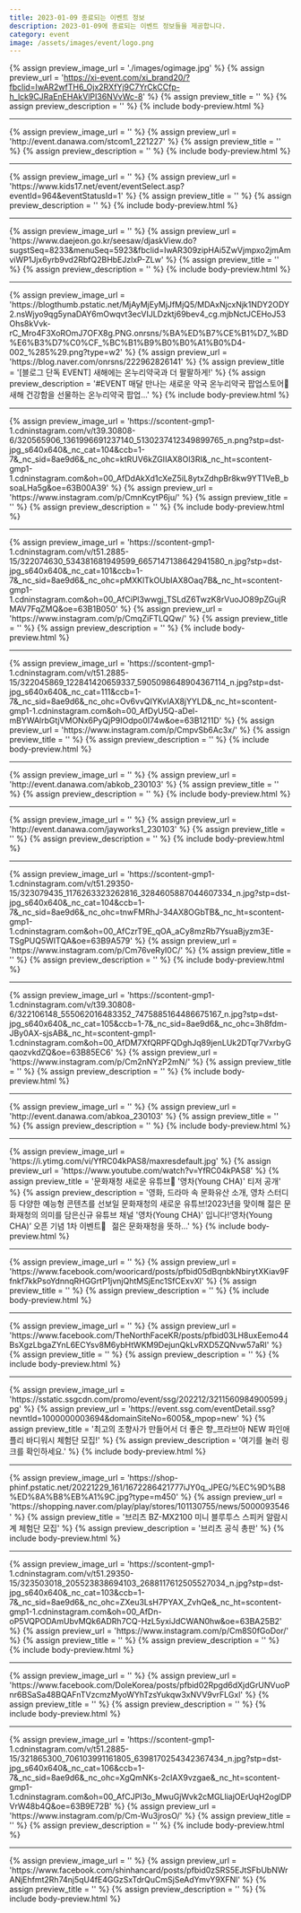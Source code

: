 ```yaml
---
title: 2023-01-09 종료되는 이벤트 정보
description: 2023-01-09에 종료되는 이벤트 정보들을 제공합니다.
category: event
image: /assets/images/event/logo.png
---
```

{% assign preview_image_url = './images/ogimage.jpg' %}
{% assign preview_url = 'https://xi-event.com/xi_brand20/?fbclid=IwAR2wfTH6_Ojx2RXfYj9C7YrCkCCfp-h_lck9CJRaEnEHAkVlPI36NVvWc-8' %}
{% assign preview_title = '' %}
{% assign preview_description = '' %}
{% include body-preview.html %}
<hr>{% assign preview_image_url = '' %}
{% assign preview_url = 'http://event.danawa.com/stcom1_221227' %}
{% assign preview_title = '' %}
{% assign preview_description = '' %}
{% include body-preview.html %}
<hr>{% assign preview_image_url = '' %}
{% assign preview_url = 'https://www.kids17.net/event/eventSelect.asp?eventId=964&eventStatusId=1' %}
{% assign preview_title = '' %}
{% assign preview_description = '' %}
{% include body-preview.html %}
<hr>{% assign preview_image_url = '' %}
{% assign preview_url = 'https://www.daejeon.go.kr/seesaw/djaskView.do?sugstSeq=8233&menuSeq=5923&fbclid=IwAR309zipHAi5ZwVjmpxo2jmAmviWP1Jjx6yrb9vd2RbfQ2BHbEJzlxP-ZLw' %}
{% assign preview_title = '' %}
{% assign preview_description = '' %}
{% include body-preview.html %}
<hr>{% assign preview_image_url = 'https://blogthumb.pstatic.net/MjAyMjEyMjJfMjQ5/MDAxNjcxNjk1NDY2ODY2.nsWjyo9qg5ynaDAY6mOwqvt3ecVIJLDzktj69bev4_cg.mjbNctJCEHoJ53Ohs8kVvk-rC_Mro4F3XoROmJ7OFX8g.PNG.onrsns/%BA%ED%B7%CE%B1%D7_%BD%E6%B3%D7%C0%CF_%BC%B1%B9%B0%B0%A1%B0%D4-002_%285%29.png?type=w2' %}
{% assign preview_url = 'https://blog.naver.com/onrsns/222962826141' %}
{% assign preview_title = '[블로그 단독 EVENT] 새해에는 온누리약국과 더 팔팔하게!' %}
{% assign preview_description = '#EVENT 매달 만나는 새로운 약국 온누리약국 팝업스토어🎉 새해 건강함을 선물하는 온누리약국 팝업...' %}
{% include body-preview.html %}
<hr>{% assign preview_image_url = 'https://scontent-gmp1-1.cdninstagram.com/v/t39.30808-6/320565906_1361996691237140_5130237412349899765_n.png?stp=dst-jpg_s640x640&amp;_nc_cat=104&amp;ccb=1-7&amp;_nc_sid=8ae9d6&amp;_nc_ohc=ktRUV6kZGIIAX8Ol3RI&amp;_nc_ht=scontent-gmp1-1.cdninstagram.com&amp;oh=00_AfDdAkXd1cXeZ5iL8ytxZdhpBr8kw9YT1VeB_bsoaLHa5g&amp;oe=63B00A39' %}
{% assign preview_url = 'https://www.instagram.com/p/CmnKcytP6ju/' %}
{% assign preview_title = '' %}
{% assign preview_description = '' %}
{% include body-preview.html %}
<hr>{% assign preview_image_url = 'https://scontent-gmp1-1.cdninstagram.com/v/t51.2885-15/322074630_534381681949599_6657147138642941580_n.jpg?stp=dst-jpg_s640x640&amp;_nc_cat=101&amp;ccb=1-7&amp;_nc_sid=8ae9d6&amp;_nc_ohc=pMXKlTkOUbIAX8Oaq7B&amp;_nc_ht=scontent-gmp1-1.cdninstagram.com&amp;oh=00_AfCiPl3wwgj_TSLdZ6TwzK8rVuoJO89pZGujRMAV7FqZMQ&amp;oe=63B1B050' %}
{% assign preview_url = 'https://www.instagram.com/p/CmqZiFTLQQw/' %}
{% assign preview_title = '' %}
{% assign preview_description = '' %}
{% include body-preview.html %}
<hr>{% assign preview_image_url = 'https://scontent-gmp1-1.cdninstagram.com/v/t51.2885-15/322045869_122841420659337_5905098648904367114_n.jpg?stp=dst-jpg_s640x640&amp;_nc_cat=111&amp;ccb=1-7&amp;_nc_sid=8ae9d6&amp;_nc_ohc=Ov6vvQIYKvIAX8jYYLD&amp;_nc_ht=scontent-gmp1-1.cdninstagram.com&amp;oh=00_AfDyU5Q-aDel-mBYWAlrbGtjVMONx6PyQjP9IOdpo0I74w&amp;oe=63B1211D' %}
{% assign preview_url = 'https://www.instagram.com/p/CmpvSb6Ac3x/' %}
{% assign preview_title = '' %}
{% assign preview_description = '' %}
{% include body-preview.html %}
<hr>{% assign preview_image_url = '' %}
{% assign preview_url = 'http://event.danawa.com/abkob_230103' %}
{% assign preview_title = '' %}
{% assign preview_description = '' %}
{% include body-preview.html %}
<hr>{% assign preview_image_url = '' %}
{% assign preview_url = 'http://event.danawa.com/jayworks1_230103' %}
{% assign preview_title = '' %}
{% assign preview_description = '' %}
{% include body-preview.html %}
<hr>{% assign preview_image_url = 'https://scontent-gmp1-1.cdninstagram.com/v/t51.29350-15/323079435_1176263323262816_3284605887044607334_n.jpg?stp=dst-jpg_s640x640&amp;_nc_cat=104&amp;ccb=1-7&amp;_nc_sid=8ae9d6&amp;_nc_ohc=tnwFMRhJ-34AX8OGbTB&amp;_nc_ht=scontent-gmp1-1.cdninstagram.com&amp;oh=00_AfCzrT9E_qOA_aCy8mzRb7YsuaBjyzm3E-TSgPUQ5WITQA&amp;oe=63B9A579' %}
{% assign preview_url = 'https://www.instagram.com/p/Cm76veRyI0C/' %}
{% assign preview_title = '' %}
{% assign preview_description = '' %}
{% include body-preview.html %}
<hr>{% assign preview_image_url = 'https://scontent-gmp1-1.cdninstagram.com/v/t39.30808-6/322106148_555062016483352_7475885164486675167_n.jpg?stp=dst-jpg_s640x640&amp;_nc_cat=105&amp;ccb=1-7&amp;_nc_sid=8ae9d6&amp;_nc_ohc=3h8fdm-JBy0AX-sjsAB&amp;_nc_ht=scontent-gmp1-1.cdninstagram.com&amp;oh=00_AfDM7XfQRPFQDghJq89jenLUk2DTqr7VxrbyGqaozvkdZQ&amp;oe=63B85EC6' %}
{% assign preview_url = 'https://www.instagram.com/p/Cm2nNYzP2mN/' %}
{% assign preview_title = '' %}
{% assign preview_description = '' %}
{% include body-preview.html %}
<hr>{% assign preview_image_url = '' %}
{% assign preview_url = 'http://event.danawa.com/abkoa_230103' %}
{% assign preview_title = '' %}
{% assign preview_description = '' %}
{% include body-preview.html %}
<hr>{% assign preview_image_url = 'https://i.ytimg.com/vi/YfRC04kPAS8/maxresdefault.jpg' %}
{% assign preview_url = 'https://www.youtube.com/watch?v=YfRC04kPAS8' %}
{% assign preview_title = '문화재청 새로운 유튜브🐢 &#39;영차(Young CHA)&#39; 티저 공개' %}
{% assign preview_description = '영화, 드라마 속 문화유산 소개, 영차 스터디 등 다양한 예능형 콘텐츠를 선보일 문화재청의 새로운 유튜브!2023년을 맞이해 젊은 문화재청의 의미를 담은신규 유튜브 채널 &#39;영차(Young CHA)&#39; 입니다!‘영차(Young CHA)’ 오픈 기념 1차 이벤트💝⠀젊은 문화재청을 뜻하...' %}
{% include body-preview.html %}
<hr>{% assign preview_image_url = '' %}
{% assign preview_url = 'https://www.facebook.com/wooricard/posts/pfbid05dBqnbkNbirytXKiav9Ffnkf7kkPsoYdnnqRHGGrtP1jvnjQhtMSjEnc1SfCExvXl' %}
{% assign preview_title = '' %}
{% assign preview_description = '' %}
{% include body-preview.html %}
<hr>{% assign preview_image_url = '' %}
{% assign preview_url = 'https://www.facebook.com/TheNorthFaceKR/posts/pfbid03LH8uxEemo44BsXgzLbgaZYnL6ECYsv8M6ybHtWKM9DejunQkLvRXD5ZQNvw57aRl' %}
{% assign preview_title = '' %}
{% assign preview_description = '' %}
{% include body-preview.html %}
<hr>{% assign preview_image_url = 'https://sstatic.ssgcdn.com/promo/event/ssg/202212/3211560984900599.jpg' %}
{% assign preview_url = 'https://event.ssg.com/eventDetail.ssg?nevntId=1000000003694&domainSiteNo=6005&_mpop=new' %}
{% assign preview_title = '최고의 조향사가 만들어서 더 좋은 향_프라브아 NEW 파인애플리 바디워시  체험단 모집!' %}
{% assign preview_description = '여기를 눌러 링크를 확인하세요.' %}
{% include body-preview.html %}
<hr>{% assign preview_image_url = 'https://shop-phinf.pstatic.net/20221229_161/1672286421777iJY0q_JPEG/%EC%9D%B8%ED%8A%B8%EB%A1%9C.jpg?type=m450' %}
{% assign preview_url = 'https://shopping.naver.com/play/play/stores/101130755/news/5000093546' %}
{% assign preview_title = '브리츠 BZ-MX2100 미니 블루투스 스피커 알람시계 체험단 모집' %}
{% assign preview_description = '브리츠 공식 총판' %}
{% include body-preview.html %}
<hr>{% assign preview_image_url = 'https://scontent-gmp1-1.cdninstagram.com/v/t51.29350-15/323503018_205523838694103_2688117612505527034_n.jpg?stp=dst-jpg_s640x640&amp;_nc_cat=103&amp;ccb=1-7&amp;_nc_sid=8ae9d6&amp;_nc_ohc=ZXeu3LsH7PYAX_ZvhQe&amp;_nc_ht=scontent-gmp1-1.cdninstagram.com&amp;oh=00_AfDn-oP5VQPODAmUbvMQk6ADRh7CQ-HzL5yxiJdCWAN0hw&amp;oe=63BA25B2' %}
{% assign preview_url = 'https://www.instagram.com/p/Cm8S0fGoDor/' %}
{% assign preview_title = '' %}
{% assign preview_description = '' %}
{% include body-preview.html %}
<hr>{% assign preview_image_url = '' %}
{% assign preview_url = 'https://www.facebook.com/DoleKorea/posts/pfbid02Rpgd6dXjdGrUNVuoPnr6BSaSa48BQAFnTVzcmzMyoWYhTzsYukqw3xNVV9vrFLGxl' %}
{% assign preview_title = '' %}
{% assign preview_description = '' %}
{% include body-preview.html %}
<hr>{% assign preview_image_url = 'https://scontent-gmp1-1.cdninstagram.com/v/t51.2885-15/321865300_706103991161805_6398170254342367434_n.jpg?stp=dst-jpg_s640x640&amp;_nc_cat=106&amp;ccb=1-7&amp;_nc_sid=8ae9d6&amp;_nc_ohc=XgQmNKs-2cIAX9vzgae&amp;_nc_ht=scontent-gmp1-1.cdninstagram.com&amp;oh=00_AfCJPI3o_MwuGjWvk2cMGLliajOErUqH2oglDPVrW48b4Q&amp;oe=63B9E72B' %}
{% assign preview_url = 'https://www.instagram.com/p/Cm-Wu3jrosO/' %}
{% assign preview_title = '' %}
{% assign preview_description = '' %}
{% include body-preview.html %}
<hr>{% assign preview_image_url = '' %}
{% assign preview_url = 'https://www.facebook.com/shinhancard/posts/pfbid0zSRS5EJtSFbUbNWrANjEhfmt2Rh74nj5qU4fE4GGzSxTdrQuCmSjSeAdYmvY9XFNl' %}
{% assign preview_title = '' %}
{% assign preview_description = '' %}
{% include body-preview.html %}